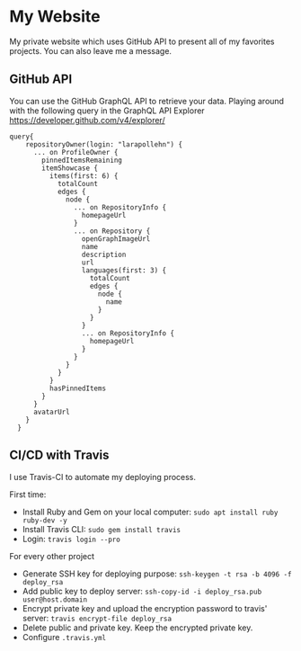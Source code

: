 # My Website

My private website which uses GitHub API to present all of my favorites projects. You can also leave me a message. 

## GitHub API

You can use the GitHub GraphQL API to retrieve your data. Playing around with the following query in the GraphQL API Explorer https://developer.github.com/v4/explorer/

```
query{
    repositoryOwner(login: "larapollehn") {
      ... on ProfileOwner {
        pinnedItemsRemaining
        itemShowcase {
          items(first: 6) {
            totalCount
            edges {
              node {
                ... on RepositoryInfo {
                  homepageUrl
                }
                ... on Repository {
                  openGraphImageUrl 
                  name
                  description
                  url
                  languages(first: 3) {
                    totalCount
                    edges {
                      node {
                        name
                      }
                    }
                  }
                  ... on RepositoryInfo {
                    homepageUrl
                  }
                }
              }
            }
          }
          hasPinnedItems
        }
      }
      avatarUrl
    }
  }
```

## CI/CD with Travis

I use Travis-CI to automate my deploying process. 

First time:
- Install Ruby and Gem on your local computer: `sudo apt install ruby ruby-dev -y`
- Install Travis CLI: `sudo gem install travis`
- Login: `travis login --pro`

For every other project
- Generate SSH key for deploying purpose: `ssh-keygen -t rsa -b 4096 -f deploy_rsa`
- Add public key to deploy server: `ssh-copy-id -i deploy_rsa.pub user@host.domain`
- Encrypt private key and upload the encryption password to travis' server: `travis encrypt-file deploy_rsa`
- Delete public and private key. Keep the encrypted private key.
- Configure `.travis.yml`
